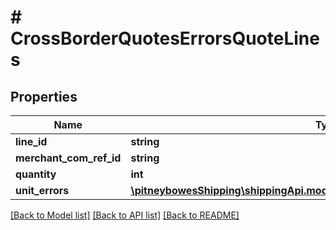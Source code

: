 # # CrossBorderQuotesErrorsQuoteLines

## Properties

Name | Type | Description | Notes
------------ | ------------- | ------------- | -------------
**line_id** | **string** |  | [optional] 
**merchant_com_ref_id** | **string** |  | [optional] 
**quantity** | **int** |  | [optional] 
**unit_errors** | [**\pitneybowesShipping\shippingApi.model\CrossBorderQuotesErrorsUnitErrors[]**](CrossBorderQuotesErrorsUnitErrors.md) |  | [optional] 

[[Back to Model list]](../../README.md#documentation-for-models) [[Back to API list]](../../README.md#documentation-for-api-endpoints) [[Back to README]](../../README.md)


